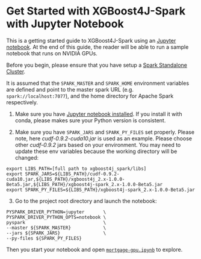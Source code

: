 Get Started with XGBoost4J-Spark with Jupyter Notebook
===================================================================
This is a getting started guide to XGBoost4J-Spark using an [Jupyter notebook](https://jupyter.org/). At the end of this guide, the reader will be able to run a sample notebook that runs on NVIDIA GPUs.

Before you begin, please ensure that you have setup a [Spark Standalone Cluster](/getting-started-guides/on-prem-cluster/standalone-python.md).

It is assumed that the `SPARK_MASTER` and `SPARK_HOME` environment variables are defined and point to the master spark URL (e.g. `spark://localhost:7077`), and the home directory for Apache Spark respectively.

1. Make sure you have [Jupyter notebook installed](https://jupyter.org/install.html). If you install it with conda, please makes sure your Python version is consistent.

2. Make sure you have `SPARK_JARS` and `SPARK_PY_FILES` set properly. Please note, here *cudf-0.9.2-cuda10.jar* is used as an example. Please choose other *cudf-0.9.2* jars based on your environment. You may need to update these env variables because the working directory will be changed:
  ```
  export LIBS_PATH=[full path to xgboost4j_spark/libs]
  export SPARK_JARS=${LIBS_PATH}/cudf-0.9.2-cuda10.jar,${LIBS_PATH}/xgboost4j_2.x-1.0.0-Beta5.jar,${LIBS_PATH}/xgboost4j-spark_2.x-1.0.0-Beta5.jar
  export SPARK_PY_FILES=${LIBS_PATH}/xgboost4j-spark_2.x-1.0.0-Beta5.jar
  ```

3. Go to the project root directory and launch the notebook:
  ```
  PYSPARK_DRIVER_PYTHON=jupyter       \
  PYSPARK_DRIVER_PYTHON_OPTS=notebook \
  pyspark                             \
  --master ${SPARK_MASTER}            \
  --jars ${SPARK_JARS}                \
  --py-files ${SPARK_PY_FILES}
  ```

Then you start your notebook and open [`mortgage-gpu.ipynb`](/examples/notebooks/python/mortgage-gpu.ipynb) to explore.
